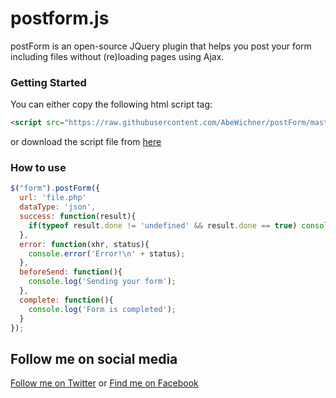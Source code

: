 # postform.js
postForm is an open-source JQuery plugin that helps you post your form including files without (re)loading pages using Ajax.

### Getting Started
You can either copy the following html script tag:
```html
<script src="https://raw.githubusercontent.com/AbeWichner/postForm/master/gapostform.js"></script>
```
or download the script file from [here](https://github.com/AbeWichner/postForm/archive/master.zip)
### How to use
```javascript
$("form").postForm({
  url: 'file.php'
  dataType: 'json',
  success: function(result){
    if(typeof result.done != 'undefined' && result.done == true) console.info('Done');
  },
  error: function(xhr, status){
    console.error('Error!\n' + status);
  },
  beforeSend: function(){
    console.log('Sending your form');
  },
  complete: function(){
    console.log('Form is completed');
  }
});
```
## Follow me on social media
[Follow me on Twitter](https://twitter.com/abewichner) or [Find me on Facebook](https://www.facebook.com/abe.wichner)
